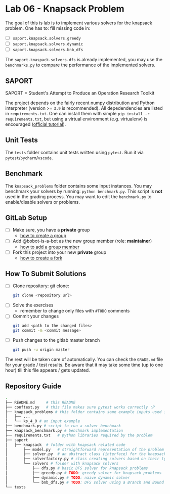 # Lab 06 - Knapsack Problem

The goal of this is lab is to implement various solvers for the knapsack problem.
One has to: fill missing code in: 
  * [ ] `saport.knapsack.solvers.greedy`
  * [ ] `saport.knapsack.solvers.dynamic`
  * [ ] `saport.knapsack.solvers.bnb_dfs`
  
The `saport.knaspack.solvers.dfs` is already implemented, you may use the `benchmarks.py` to compare the performance of the implemented solvers. 

## SAPORT

SAPORT = Student's Attempt to Produce an Operation Research Toolkit

The project depends on the fairly recent numpy distribution and Python interpreter (version >= `3.9` is recommended). All depedendencies are listed in `requirements.txt`. One can install them with simple `pip install -r requirements.txt`, but using a virtual environment (e.g. virtualenv) is encouraged ([official tutorial](https://docs.python.org/3/tutorial/venv.html)). 

## Unit Tests

The `tests` folder contains unit tests written using `pytest`. 
Run it via `pytest`/`pycharm`/`vscode`.

## Benchmark

The `knapsack_problems` folder contains some input instances. You may benchmark your solvers by running: `python benchmark.py`.
This script is **not** used in the grading process. You may want to edit the `benchmark.py` to enable/disable solvers or problems.

## GitLab Setup 

* [ ] Make sure, you have a **private** group 
  * [how to create a group](https://docs.gitlab.com/ee/user/group/#create-a-group)
* [ ] Add @bobot-is-a-bot as the new group member (role: **maintainer**)
  * [how to add a group member](https://docs.gitlab.com/ee/user/group/#add-users-to-a-group)
* [ ] Fork this project into your new **private** group
  * [how to create a fork](https://docs.gitlab.com/ee/user/project/repository/forking_workflow.html#creating-a-fork)

## How To Submit Solutions

* [ ] Clone repository: git clone:
    ```bash 
    git clone <repository url>
    ```
* [ ] Solve the exercises 
    * remember to change only files with `#TODO` comments
* [ ] Commit your changes
    ```bash
    git add <path to the changed files>
    git commit -m <commit message>
    ```
* [ ] Push changes to the gitlab master branch
    ```bash
    git push -u origin master
    ```

The rest will be taken care of automatically. You can check the `GRADE.md` file for your grade / test results. Be aware that it may take some time (up to one hour) till this file appears / gets updated. 

## Repository Guide

```bash
.
├── README.md     # this README
├── conftest.py   # this file makes sure pytest works correctly :P
├── knapsack_problems # this folder contains some example inputs used in tests
│   ├── ...
│   └── ks_4_0 # an input example
├── benchmark.py # script to run a solver benchmark
├── knapsack_benchmark.py # benchmark implementation
├── requirements.txt   # python libraries required by the problem
├── saport            
│   ├── knapsack  # folder with knapsack related code
│       ├── model.py   # straightforward representation of the problem and its solution
│       ├── solver.py  # an abstract class (interface) for the knapsack solver
│       ├── solverfactory.py # class creating solvers based on their type (used in bechmark)
│       └── solvers # folder with knapsack solvers
│           ├── dfs.py # basic DFS solver for knapsack problems
│           ├── greedy.py # TODO: greedy solver for knapsack problems
│           ├── dynamic.py # TODO: naive dynamic solver 
│           └── bnb_dfs.py # TODO: DFS solver using a Branch and Bound strategy with linear relaxation
└── tests 
```
